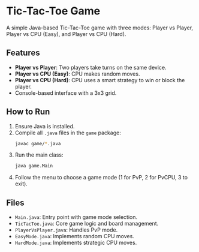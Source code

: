 # Tic-Tac-Toe Game

A simple Java-based Tic-Tac-Toe game with three modes: Player vs Player, Player vs CPU (Easy), and Player vs CPU (Hard).

## Features
- **Player vs Player**: Two players take turns on the same device.
- **Player vs CPU (Easy)**: CPU makes random moves.
- **Player vs CPU (Hard)**: CPU uses a smart strategy to win or block the player.
- Console-based interface with a 3x3 grid.

## How to Run
1. Ensure Java is installed.
2. Compile all `.java` files in the `game` package:
   ```bash
   javac game/*.java
   ```
3. Run the main class:
   ```bash
   java game.Main
   ```
4. Follow the menu to choose a game mode (1 for PvP, 2 for PvCPU, 3 to exit).

## Files
- `Main.java`: Entry point with game mode selection.
- `TicTacToe.java`: Core game logic and board management.
- `PlayerVsPlayer.java`: Handles PvP mode.
- `EasyMode.java`: Implements random CPU moves.
- `HardMode.java`: Implements strategic CPU moves.